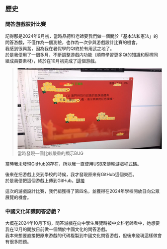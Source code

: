 ## 歷史

### 問答游戲設計比賽
記得那是2024年9月初，當時品德科老師要我們做一個關於「基本法和憲法」的問答游戲，不僅作為一個測驗，也作為一次參與游戲設計比賽的機會。  
我感到很興奮，因為我在暑假學的Qt終於有用武之地了。  
於是我便用了一個多月，不斷調整游戲内功能（順帶學習更多Qt的知識和壓榨同組成員要素材），終於在10月初完成了這個游戲。 
> ![](assets/a_serious_bug.jpg)
> 當時發現一個比較嚴重的顯示BUG

當時我未發現GitHub的存在，所以我一直使用USB來傳輸游戲程式碼。  

後來在把游戲上交到學校的時候，我才發現原來有GitHub這個東西。  
於是我便把這個游戲上傳到GitHub。[鏈接](https://github.com/hwc20896/Moral-Education-Project---Game-Design)

這次的游戲設計比賽，我們組獲得了第四名，並獲得在2024年學校開放日向公眾展覽的機會。

### 中國文化知識問答游戲？
大概在2024年10月下旬，問答游戲在向中學生展覽時被中文科老師看中，她想要我在12月的開放日前做一個關於中國文化的問答游戲。  
我本來想要直接把原來游戲的代碼複製到中國文化問答游戲，但後來發現這樣做會有很多問題。